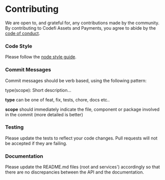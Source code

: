# Contributing

We are open to, and grateful for, any contributions made by the community. By contributing to Codefi Assets and Payments, you agree to abide by the [code of conduct](https://github.com/ConsenSys/codefi-assets-and-payments/blob/main/CODE_OF_CONDUCT.md).

### Code Style

Please follow the [node style guide](https://github.com/felixge/node-style-guide).

### Commit Messages

Commit messages should be verb based, using the following pattern:

type(scope): Short description...

**type** can be one of feat, fix, tests, chore, docs etc..

**scope** should immediately indicate the file, component or package involved in the commit (more detailed is better)

### Testing

Please update the tests to reflect your code changes. Pull requests will not be accepted if they are failing.

### Documentation

Please update the README.md files (root and services') accordingly so that there are no discrepancies between the API and the documentation.
